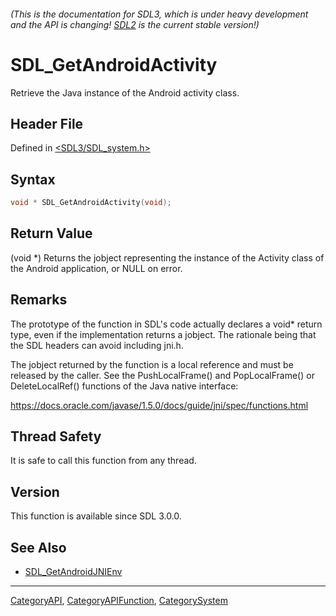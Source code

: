 ###### (This is the documentation for SDL3, which is under heavy development and the API is changing! [SDL2](https://wiki.libsdl.org/SDL2/) is the current stable version!)
# SDL_GetAndroidActivity

Retrieve the Java instance of the Android activity class.

## Header File

Defined in [<SDL3/SDL_system.h>](https://github.com/libsdl-org/SDL/blob/main/include/SDL3/SDL_system.h)

## Syntax

```c
void * SDL_GetAndroidActivity(void);
```

## Return Value

(void *) Returns the jobject representing the instance of the Activity
class of the Android application, or NULL on error.

## Remarks

The prototype of the function in SDL's code actually declares a void*
return type, even if the implementation returns a jobject. The rationale
being that the SDL headers can avoid including jni.h.

The jobject returned by the function is a local reference and must be
released by the caller. See the PushLocalFrame() and PopLocalFrame() or
DeleteLocalRef() functions of the Java native interface:

https://docs.oracle.com/javase/1.5.0/docs/guide/jni/spec/functions.html

## Thread Safety

It is safe to call this function from any thread.

## Version

This function is available since SDL 3.0.0.

## See Also

- [SDL_GetAndroidJNIEnv](SDL_GetAndroidJNIEnv)

----
[CategoryAPI](CategoryAPI), [CategoryAPIFunction](CategoryAPIFunction), [CategorySystem](CategorySystem)

